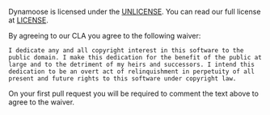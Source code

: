 Dynamoose is licensed under the [UNLICENSE](https://unlicense.org). You can read our full license at [LICENSE](LICENSE).

By agreeing to our CLA you agree to the following waiver:

```
I dedicate any and all copyright interest in this software to the
public domain. I make this dedication for the benefit of the public at
large and to the detriment of my heirs and successors. I intend this
dedication to be an overt act of relinquishment in perpetuity of all
present and future rights to this software under copyright law.
```

On your first pull request you will be required to comment the text above to agree to the waiver.
